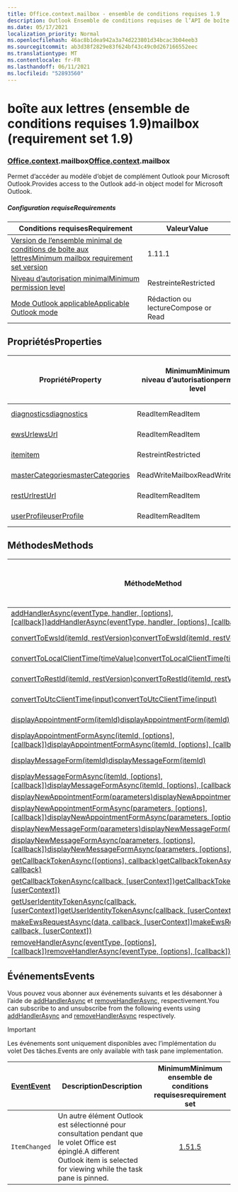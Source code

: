 ```yaml
---
title: Office.context.mailbox - ensemble de conditions requises 1.9
description: Outlook Ensemble de conditions requises de l’API de boîte aux lettres version 1.9 du modèle objet Mailbox.
ms.date: 05/17/2021
localization_priority: Normal
ms.openlocfilehash: 46ac8b1dea942a3a74d223801d34bcac3b04eeb3
ms.sourcegitcommit: ab3d38f2829e83f624bf43c49c0d267166552eec
ms.translationtype: MT
ms.contentlocale: fr-FR
ms.lasthandoff: 06/11/2021
ms.locfileid: "52893560"
---
```

# <a name="mailbox-requirement-set-19"></a><span data-ttu-id="91c1c-103">boîte aux lettres (ensemble de conditions requises 1.9)</span><span class="sxs-lookup"><span data-stu-id="91c1c-103">mailbox (requirement set 1.9)</span></span>

### <a name="officecontextmailbox"></a><span data-ttu-id="91c1c-104">[Office](office.md)[.context](office.context.md).mailbox</span><span class="sxs-lookup"><span data-stu-id="91c1c-104">[Office](office.md)[.context](office.context.md).mailbox</span></span>

<span data-ttu-id="91c1c-105">Permet d’accéder au modèle d’objet de complément Outlook pour Microsoft Outlook.</span><span class="sxs-lookup"><span data-stu-id="91c1c-105">Provides access to the Outlook add-in object model for Microsoft Outlook.</span></span>

##### <a name="requirements"></a><span data-ttu-id="91c1c-106">Configuration requise</span><span class="sxs-lookup"><span data-stu-id="91c1c-106">Requirements</span></span>

|<span data-ttu-id="91c1c-107">Conditions requises</span><span class="sxs-lookup"><span data-stu-id="91c1c-107">Requirement</span></span>| <span data-ttu-id="91c1c-108">Valeur</span><span class="sxs-lookup"><span data-stu-id="91c1c-108">Value</span></span>|
|---|---|
|[<span data-ttu-id="91c1c-109">Version de l’ensemble minimal de conditions de boîte aux lettres</span><span class="sxs-lookup"><span data-stu-id="91c1c-109">Minimum mailbox requirement set version</span></span>](../../requirement-sets/outlook-api-requirement-sets.md)| <span data-ttu-id="91c1c-110">1.1</span><span class="sxs-lookup"><span data-stu-id="91c1c-110">1.1</span></span>|
|[<span data-ttu-id="91c1c-111">Niveau d’autorisation minimal</span><span class="sxs-lookup"><span data-stu-id="91c1c-111">Minimum permission level</span></span>](../../../outlook/understanding-outlook-add-in-permissions.md)| <span data-ttu-id="91c1c-112">Restreinte</span><span class="sxs-lookup"><span data-stu-id="91c1c-112">Restricted</span></span>|
|[<span data-ttu-id="91c1c-113">Mode Outlook applicable</span><span class="sxs-lookup"><span data-stu-id="91c1c-113">Applicable Outlook mode</span></span>](../../../outlook/outlook-add-ins-overview.md#extension-points)| <span data-ttu-id="91c1c-114">Rédaction ou lecture</span><span class="sxs-lookup"><span data-stu-id="91c1c-114">Compose or Read</span></span>|

## <a name="properties"></a><span data-ttu-id="91c1c-115">Propriétés</span><span class="sxs-lookup"><span data-stu-id="91c1c-115">Properties</span></span>

| <span data-ttu-id="91c1c-116">Propriété</span><span class="sxs-lookup"><span data-stu-id="91c1c-116">Property</span></span> | <span data-ttu-id="91c1c-117">Minimum</span><span class="sxs-lookup"><span data-stu-id="91c1c-117">Minimum</span></span><br><span data-ttu-id="91c1c-118">niveau d’autorisation</span><span class="sxs-lookup"><span data-stu-id="91c1c-118">permission level</span></span> | <span data-ttu-id="91c1c-119">Modes</span><span class="sxs-lookup"><span data-stu-id="91c1c-119">Modes</span></span> | <span data-ttu-id="91c1c-120">Type de retour</span><span class="sxs-lookup"><span data-stu-id="91c1c-120">Return type</span></span> | <span data-ttu-id="91c1c-121">Minimum</span><span class="sxs-lookup"><span data-stu-id="91c1c-121">Minimum</span></span><br><span data-ttu-id="91c1c-122">ensemble de conditions requises</span><span class="sxs-lookup"><span data-stu-id="91c1c-122">requirement set</span></span> |
|---|---|---|---|:---:|
| [<span data-ttu-id="91c1c-123">diagnostics</span><span class="sxs-lookup"><span data-stu-id="91c1c-123">diagnostics</span></span>](/javascript/api/outlook/office.mailbox?view=outlook-js-1.9&preserve-view=true#diagnostics) | <span data-ttu-id="91c1c-124">ReadItem</span><span class="sxs-lookup"><span data-stu-id="91c1c-124">ReadItem</span></span> | <span data-ttu-id="91c1c-125">Composition</span><span class="sxs-lookup"><span data-stu-id="91c1c-125">Compose</span></span><br><span data-ttu-id="91c1c-126">Lecture</span><span class="sxs-lookup"><span data-stu-id="91c1c-126">Read</span></span> | [<span data-ttu-id="91c1c-127">Diagnostics</span><span class="sxs-lookup"><span data-stu-id="91c1c-127">Diagnostics</span></span>](/javascript/api/outlook/office.diagnostics?view=outlook-js-1.9&preserve-view=true) | [<span data-ttu-id="91c1c-128">1.1</span><span class="sxs-lookup"><span data-stu-id="91c1c-128">1.1</span></span>](../requirement-set-1.1/outlook-requirement-set-1.1.md) |
| [<span data-ttu-id="91c1c-129">ewsUrl</span><span class="sxs-lookup"><span data-stu-id="91c1c-129">ewsUrl</span></span>](/javascript/api/outlook/office.mailbox?view=outlook-js-1.9&preserve-view=true#ewsurl) | <span data-ttu-id="91c1c-130">ReadItem</span><span class="sxs-lookup"><span data-stu-id="91c1c-130">ReadItem</span></span> | <span data-ttu-id="91c1c-131">Composition</span><span class="sxs-lookup"><span data-stu-id="91c1c-131">Compose</span></span><br><span data-ttu-id="91c1c-132">Lecture</span><span class="sxs-lookup"><span data-stu-id="91c1c-132">Read</span></span> | <span data-ttu-id="91c1c-133">String</span><span class="sxs-lookup"><span data-stu-id="91c1c-133">String</span></span> | [<span data-ttu-id="91c1c-134">1.1</span><span class="sxs-lookup"><span data-stu-id="91c1c-134">1.1</span></span>](../requirement-set-1.1/outlook-requirement-set-1.1.md) |
| [<span data-ttu-id="91c1c-135">item</span><span class="sxs-lookup"><span data-stu-id="91c1c-135">item</span></span>](office.context.mailbox.item.md) | <span data-ttu-id="91c1c-136">Restreint</span><span class="sxs-lookup"><span data-stu-id="91c1c-136">Restricted</span></span> | <span data-ttu-id="91c1c-137">Composition</span><span class="sxs-lookup"><span data-stu-id="91c1c-137">Compose</span></span><br><span data-ttu-id="91c1c-138">Lecture</span><span class="sxs-lookup"><span data-stu-id="91c1c-138">Read</span></span> | [<span data-ttu-id="91c1c-139">Élément</span><span class="sxs-lookup"><span data-stu-id="91c1c-139">Item</span></span>](/javascript/api/outlook/office.item?view=outlook-js-1.9&preserve-view=true) | [<span data-ttu-id="91c1c-140">1.1</span><span class="sxs-lookup"><span data-stu-id="91c1c-140">1.1</span></span>](../requirement-set-1.1/outlook-requirement-set-1.1.md) |
| [<span data-ttu-id="91c1c-141">masterCategories</span><span class="sxs-lookup"><span data-stu-id="91c1c-141">masterCategories</span></span>](/javascript/api/outlook/office.mailbox?view=outlook-js-1.9&preserve-view=true#mastercategories) | <span data-ttu-id="91c1c-142">ReadWriteMailbox</span><span class="sxs-lookup"><span data-stu-id="91c1c-142">ReadWriteMailbox</span></span> | <span data-ttu-id="91c1c-143">Composition</span><span class="sxs-lookup"><span data-stu-id="91c1c-143">Compose</span></span><br><span data-ttu-id="91c1c-144">Lecture</span><span class="sxs-lookup"><span data-stu-id="91c1c-144">Read</span></span> | [<span data-ttu-id="91c1c-145">Catégoriesmaître</span><span class="sxs-lookup"><span data-stu-id="91c1c-145">MasterCategories</span></span>](/javascript/api/outlook/office.mastercategories?view=outlook-js-1.9&preserve-view=true) | [<span data-ttu-id="91c1c-146">1.8</span><span class="sxs-lookup"><span data-stu-id="91c1c-146">1.8</span></span>](../requirement-set-1.8/outlook-requirement-set-1.8.md) |
| [<span data-ttu-id="91c1c-147">restUrl</span><span class="sxs-lookup"><span data-stu-id="91c1c-147">restUrl</span></span>](/javascript/api/outlook/office.mailbox?view=outlook-js-1.9&preserve-view=true#resturl) | <span data-ttu-id="91c1c-148">ReadItem</span><span class="sxs-lookup"><span data-stu-id="91c1c-148">ReadItem</span></span> | <span data-ttu-id="91c1c-149">Composition</span><span class="sxs-lookup"><span data-stu-id="91c1c-149">Compose</span></span><br><span data-ttu-id="91c1c-150">Lecture</span><span class="sxs-lookup"><span data-stu-id="91c1c-150">Read</span></span> | <span data-ttu-id="91c1c-151">String</span><span class="sxs-lookup"><span data-stu-id="91c1c-151">String</span></span> | [<span data-ttu-id="91c1c-152">1.5</span><span class="sxs-lookup"><span data-stu-id="91c1c-152">1.5</span></span>](../requirement-set-1.5/outlook-requirement-set-1.5.md) |
| [<span data-ttu-id="91c1c-153">userProfile</span><span class="sxs-lookup"><span data-stu-id="91c1c-153">userProfile</span></span>](/javascript/api/outlook/office.mailbox?view=outlook-js-1.9&preserve-view=true#userprofile) | <span data-ttu-id="91c1c-154">ReadItem</span><span class="sxs-lookup"><span data-stu-id="91c1c-154">ReadItem</span></span> | <span data-ttu-id="91c1c-155">Composition</span><span class="sxs-lookup"><span data-stu-id="91c1c-155">Compose</span></span><br><span data-ttu-id="91c1c-156">Lecture</span><span class="sxs-lookup"><span data-stu-id="91c1c-156">Read</span></span> | [<span data-ttu-id="91c1c-157">UserProfile</span><span class="sxs-lookup"><span data-stu-id="91c1c-157">UserProfile</span></span>](/javascript/api/outlook/office.userprofile?view=outlook-js-1.9&preserve-view=true) | [<span data-ttu-id="91c1c-158">1.1</span><span class="sxs-lookup"><span data-stu-id="91c1c-158">1.1</span></span>](../requirement-set-1.1/outlook-requirement-set-1.1.md) |

## <a name="methods"></a><span data-ttu-id="91c1c-159">Méthodes</span><span class="sxs-lookup"><span data-stu-id="91c1c-159">Methods</span></span>

| <span data-ttu-id="91c1c-160">Méthode</span><span class="sxs-lookup"><span data-stu-id="91c1c-160">Method</span></span> | <span data-ttu-id="91c1c-161">Minimum</span><span class="sxs-lookup"><span data-stu-id="91c1c-161">Minimum</span></span><br><span data-ttu-id="91c1c-162">niveau d’autorisation</span><span class="sxs-lookup"><span data-stu-id="91c1c-162">permission level</span></span> | <span data-ttu-id="91c1c-163">Modes</span><span class="sxs-lookup"><span data-stu-id="91c1c-163">Modes</span></span> | <span data-ttu-id="91c1c-164">Minimum</span><span class="sxs-lookup"><span data-stu-id="91c1c-164">Minimum</span></span><br><span data-ttu-id="91c1c-165">ensemble de conditions requises</span><span class="sxs-lookup"><span data-stu-id="91c1c-165">requirement set</span></span> |
|---|---|---|:---:|
| <span data-ttu-id="91c1c-166">[addHandlerAsync(eventType, handler, [options], [callback])](/javascript/api/outlook/office.mailbox?view=outlook-js-1.9&preserve-view=true#addhandlerasync-eventtype--handler--options--callback-)</span><span class="sxs-lookup"><span data-stu-id="91c1c-166">[addHandlerAsync(eventType, handler, [options], [callback])](/javascript/api/outlook/office.mailbox?view=outlook-js-1.9&preserve-view=true#addhandlerasync-eventtype--handler--options--callback-)</span></span> | <span data-ttu-id="91c1c-167">ReadItem</span><span class="sxs-lookup"><span data-stu-id="91c1c-167">ReadItem</span></span> | <span data-ttu-id="91c1c-168">Composition</span><span class="sxs-lookup"><span data-stu-id="91c1c-168">Compose</span></span><br><span data-ttu-id="91c1c-169">Lecture</span><span class="sxs-lookup"><span data-stu-id="91c1c-169">Read</span></span> | [<span data-ttu-id="91c1c-170">1.5</span><span class="sxs-lookup"><span data-stu-id="91c1c-170">1.5</span></span>](../requirement-set-1.5/outlook-requirement-set-1.5.md) |
| [<span data-ttu-id="91c1c-171">convertToEwsId(itemId, restVersion)</span><span class="sxs-lookup"><span data-stu-id="91c1c-171">convertToEwsId(itemId, restVersion)</span></span>](/javascript/api/outlook/office.mailbox?view=outlook-js-1.9&preserve-view=true#converttoewsid-itemid--restversion-) | <span data-ttu-id="91c1c-172">Restreint</span><span class="sxs-lookup"><span data-stu-id="91c1c-172">Restricted</span></span> | <span data-ttu-id="91c1c-173">Composition</span><span class="sxs-lookup"><span data-stu-id="91c1c-173">Compose</span></span><br><span data-ttu-id="91c1c-174">Lecture</span><span class="sxs-lookup"><span data-stu-id="91c1c-174">Read</span></span> | [<span data-ttu-id="91c1c-175">1.3</span><span class="sxs-lookup"><span data-stu-id="91c1c-175">1.3</span></span>](../requirement-set-1.3/outlook-requirement-set-1.3.md) |
| [<span data-ttu-id="91c1c-176">convertToLocalClientTime(timeValue)</span><span class="sxs-lookup"><span data-stu-id="91c1c-176">convertToLocalClientTime(timeValue)</span></span>](/javascript/api/outlook/office.mailbox?view=outlook-js-1.9&preserve-view=true#converttolocalclienttime-timevalue-) | <span data-ttu-id="91c1c-177">ReadItem</span><span class="sxs-lookup"><span data-stu-id="91c1c-177">ReadItem</span></span> | <span data-ttu-id="91c1c-178">Composition</span><span class="sxs-lookup"><span data-stu-id="91c1c-178">Compose</span></span><br><span data-ttu-id="91c1c-179">Lecture</span><span class="sxs-lookup"><span data-stu-id="91c1c-179">Read</span></span> | [<span data-ttu-id="91c1c-180">1.1</span><span class="sxs-lookup"><span data-stu-id="91c1c-180">1.1</span></span>](../requirement-set-1.1/outlook-requirement-set-1.1.md) |
| [<span data-ttu-id="91c1c-181">convertToRestId(itemId, restVersion)</span><span class="sxs-lookup"><span data-stu-id="91c1c-181">convertToRestId(itemId, restVersion)</span></span>](/javascript/api/outlook/office.mailbox?view=outlook-js-1.9&preserve-view=true#converttorestid-itemid--restversion-) | <span data-ttu-id="91c1c-182">Restreint</span><span class="sxs-lookup"><span data-stu-id="91c1c-182">Restricted</span></span> | <span data-ttu-id="91c1c-183">Composition</span><span class="sxs-lookup"><span data-stu-id="91c1c-183">Compose</span></span><br><span data-ttu-id="91c1c-184">Lecture</span><span class="sxs-lookup"><span data-stu-id="91c1c-184">Read</span></span> | [<span data-ttu-id="91c1c-185">1.3</span><span class="sxs-lookup"><span data-stu-id="91c1c-185">1.3</span></span>](../requirement-set-1.3/outlook-requirement-set-1.3.md) |
| [<span data-ttu-id="91c1c-186">convertToUtcClientTime(input)</span><span class="sxs-lookup"><span data-stu-id="91c1c-186">convertToUtcClientTime(input)</span></span>](/javascript/api/outlook/office.mailbox?view=outlook-js-1.9&preserve-view=true#converttoutcclienttime-input-) | <span data-ttu-id="91c1c-187">ReadItem</span><span class="sxs-lookup"><span data-stu-id="91c1c-187">ReadItem</span></span> | <span data-ttu-id="91c1c-188">Composition</span><span class="sxs-lookup"><span data-stu-id="91c1c-188">Compose</span></span><br><span data-ttu-id="91c1c-189">Lecture</span><span class="sxs-lookup"><span data-stu-id="91c1c-189">Read</span></span> | [<span data-ttu-id="91c1c-190">1.1</span><span class="sxs-lookup"><span data-stu-id="91c1c-190">1.1</span></span>](../requirement-set-1.1/outlook-requirement-set-1.1.md) |
| [<span data-ttu-id="91c1c-191">displayAppointmentForm(itemId)</span><span class="sxs-lookup"><span data-stu-id="91c1c-191">displayAppointmentForm(itemId)</span></span>](/javascript/api/outlook/office.mailbox?view=outlook-js-1.9&preserve-view=true#displayappointmentform-itemid-) | <span data-ttu-id="91c1c-192">ReadItem</span><span class="sxs-lookup"><span data-stu-id="91c1c-192">ReadItem</span></span> | <span data-ttu-id="91c1c-193">Composition</span><span class="sxs-lookup"><span data-stu-id="91c1c-193">Compose</span></span><br><span data-ttu-id="91c1c-194">Lecture</span><span class="sxs-lookup"><span data-stu-id="91c1c-194">Read</span></span> | [<span data-ttu-id="91c1c-195">1.1</span><span class="sxs-lookup"><span data-stu-id="91c1c-195">1.1</span></span>](../requirement-set-1.1/outlook-requirement-set-1.1.md) |
| <span data-ttu-id="91c1c-196">[displayAppointmentFormAsync(itemId, [options], [callback])](/javascript/api/outlook/office.mailbox?view=outlook-js-1.9&preserve-view=true#displayappointmentform-itemid--options--callback-)</span><span class="sxs-lookup"><span data-stu-id="91c1c-196">[displayAppointmentFormAsync(itemId, [options], [callback])](/javascript/api/outlook/office.mailbox?view=outlook-js-1.9&preserve-view=true#displayappointmentform-itemid--options--callback-)</span></span> | <span data-ttu-id="91c1c-197">ReadItem</span><span class="sxs-lookup"><span data-stu-id="91c1c-197">ReadItem</span></span> | <span data-ttu-id="91c1c-198">Composition</span><span class="sxs-lookup"><span data-stu-id="91c1c-198">Compose</span></span><br><span data-ttu-id="91c1c-199">Lecture</span><span class="sxs-lookup"><span data-stu-id="91c1c-199">Read</span></span> | [<span data-ttu-id="91c1c-200">1.9</span><span class="sxs-lookup"><span data-stu-id="91c1c-200">1.9</span></span>](outlook-requirement-set-1.9.md) |
| [<span data-ttu-id="91c1c-201">displayMessageForm(itemId)</span><span class="sxs-lookup"><span data-stu-id="91c1c-201">displayMessageForm(itemId)</span></span>](/javascript/api/outlook/office.mailbox?view=outlook-js-1.9&preserve-view=true#displaymessageform-itemid-) | <span data-ttu-id="91c1c-202">ReadItem</span><span class="sxs-lookup"><span data-stu-id="91c1c-202">ReadItem</span></span> | <span data-ttu-id="91c1c-203">Composition</span><span class="sxs-lookup"><span data-stu-id="91c1c-203">Compose</span></span><br><span data-ttu-id="91c1c-204">Lecture</span><span class="sxs-lookup"><span data-stu-id="91c1c-204">Read</span></span> | [<span data-ttu-id="91c1c-205">1.1</span><span class="sxs-lookup"><span data-stu-id="91c1c-205">1.1</span></span>](../requirement-set-1.1/outlook-requirement-set-1.1.md) |
| <span data-ttu-id="91c1c-206">[displayMessageFormAsync(itemId, [options], [callback])](/javascript/api/outlook/office.mailbox?view=outlook-js-1.9&preserve-view=true#displaymessageform-itemid--options--callback-)</span><span class="sxs-lookup"><span data-stu-id="91c1c-206">[displayMessageFormAsync(itemId, [options], [callback])](/javascript/api/outlook/office.mailbox?view=outlook-js-1.9&preserve-view=true#displaymessageform-itemid--options--callback-)</span></span> | <span data-ttu-id="91c1c-207">ReadItem</span><span class="sxs-lookup"><span data-stu-id="91c1c-207">ReadItem</span></span> | <span data-ttu-id="91c1c-208">Composition</span><span class="sxs-lookup"><span data-stu-id="91c1c-208">Compose</span></span><br><span data-ttu-id="91c1c-209">Lecture</span><span class="sxs-lookup"><span data-stu-id="91c1c-209">Read</span></span> | [<span data-ttu-id="91c1c-210">1.9</span><span class="sxs-lookup"><span data-stu-id="91c1c-210">1.9</span></span>](outlook-requirement-set-1.9.md) |
| [<span data-ttu-id="91c1c-211">displayNewAppointmentForm(parameters)</span><span class="sxs-lookup"><span data-stu-id="91c1c-211">displayNewAppointmentForm(parameters)</span></span>](/javascript/api/outlook/office.mailbox?view=outlook-js-1.9&preserve-view=true#displaynewappointmentform-parameters-) | <span data-ttu-id="91c1c-212">ReadItem</span><span class="sxs-lookup"><span data-stu-id="91c1c-212">ReadItem</span></span> | <span data-ttu-id="91c1c-213">Lecture</span><span class="sxs-lookup"><span data-stu-id="91c1c-213">Read</span></span> | [<span data-ttu-id="91c1c-214">1.1</span><span class="sxs-lookup"><span data-stu-id="91c1c-214">1.1</span></span>](../requirement-set-1.1/outlook-requirement-set-1.1.md) |
| <span data-ttu-id="91c1c-215">[displayNewAppointmentFormAsync(parameters, [options], [callback])](/javascript/api/outlook/office.mailbox?view=outlook-js-1.9&preserve-view=true#displaynewappointmentform-parameters--options--callback-)</span><span class="sxs-lookup"><span data-stu-id="91c1c-215">[displayNewAppointmentFormAsync(parameters, [options], [callback])](/javascript/api/outlook/office.mailbox?view=outlook-js-1.9&preserve-view=true#displaynewappointmentform-parameters--options--callback-)</span></span> | <span data-ttu-id="91c1c-216">ReadItem</span><span class="sxs-lookup"><span data-stu-id="91c1c-216">ReadItem</span></span> | <span data-ttu-id="91c1c-217">Lecture</span><span class="sxs-lookup"><span data-stu-id="91c1c-217">Read</span></span> | [<span data-ttu-id="91c1c-218">1.9</span><span class="sxs-lookup"><span data-stu-id="91c1c-218">1.9</span></span>](outlook-requirement-set-1.9.md) |
| [<span data-ttu-id="91c1c-219">displayNewMessageForm(parameters)</span><span class="sxs-lookup"><span data-stu-id="91c1c-219">displayNewMessageForm(parameters)</span></span>](/javascript/api/outlook/office.mailbox?view=outlook-js-1.9&preserve-view=true#displaynewmessageform-parameters-) | <span data-ttu-id="91c1c-220">ReadItem</span><span class="sxs-lookup"><span data-stu-id="91c1c-220">ReadItem</span></span> | <span data-ttu-id="91c1c-221">Lecture</span><span class="sxs-lookup"><span data-stu-id="91c1c-221">Read</span></span> | [<span data-ttu-id="91c1c-222">1.6</span><span class="sxs-lookup"><span data-stu-id="91c1c-222">1.6</span></span>](../requirement-set-1.6/outlook-requirement-set-1.6.md) |
| <span data-ttu-id="91c1c-223">[displayNewMessageFormAsync(parameters, [options], [callback])](/javascript/api/outlook/office.mailbox?view=outlook-js-1.9&preserve-view=true#displaynewmessageform-parameters--options--callback-)</span><span class="sxs-lookup"><span data-stu-id="91c1c-223">[displayNewMessageFormAsync(parameters, [options], [callback])](/javascript/api/outlook/office.mailbox?view=outlook-js-1.9&preserve-view=true#displaynewmessageform-parameters--options--callback-)</span></span> | <span data-ttu-id="91c1c-224">ReadItem</span><span class="sxs-lookup"><span data-stu-id="91c1c-224">ReadItem</span></span> | <span data-ttu-id="91c1c-225">Lecture</span><span class="sxs-lookup"><span data-stu-id="91c1c-225">Read</span></span> | [<span data-ttu-id="91c1c-226">1.9</span><span class="sxs-lookup"><span data-stu-id="91c1c-226">1.9</span></span>](outlook-requirement-set-1.9.md) |
| <span data-ttu-id="91c1c-227">[getCallbackTokenAsync([options], callback)](/javascript/api/outlook/office.mailbox?view=outlook-js-1.9&preserve-view=true#getcallbacktokenasync-options--callback-)</span><span class="sxs-lookup"><span data-stu-id="91c1c-227">[getCallbackTokenAsync([options], callback)](/javascript/api/outlook/office.mailbox?view=outlook-js-1.9&preserve-view=true#getcallbacktokenasync-options--callback-)</span></span> | <span data-ttu-id="91c1c-228">ReadItem</span><span class="sxs-lookup"><span data-stu-id="91c1c-228">ReadItem</span></span> | <span data-ttu-id="91c1c-229">Composition</span><span class="sxs-lookup"><span data-stu-id="91c1c-229">Compose</span></span><br><span data-ttu-id="91c1c-230">Lecture</span><span class="sxs-lookup"><span data-stu-id="91c1c-230">Read</span></span> | [<span data-ttu-id="91c1c-231">1.5</span><span class="sxs-lookup"><span data-stu-id="91c1c-231">1.5</span></span>](../requirement-set-1.5/outlook-requirement-set-1.5.md) |
| <span data-ttu-id="91c1c-232">[getCallbackTokenAsync(callback, [userContext])](/javascript/api/outlook/office.mailbox?view=outlook-js-1.9&preserve-view=true#getcallbacktokenasync-callback--usercontext-)</span><span class="sxs-lookup"><span data-stu-id="91c1c-232">[getCallbackTokenAsync(callback, [userContext])](/javascript/api/outlook/office.mailbox?view=outlook-js-1.9&preserve-view=true#getcallbacktokenasync-callback--usercontext-)</span></span> | <span data-ttu-id="91c1c-233">ReadItem</span><span class="sxs-lookup"><span data-stu-id="91c1c-233">ReadItem</span></span> | <span data-ttu-id="91c1c-234">Composition</span><span class="sxs-lookup"><span data-stu-id="91c1c-234">Compose</span></span><br><span data-ttu-id="91c1c-235">Lecture</span><span class="sxs-lookup"><span data-stu-id="91c1c-235">Read</span></span> | [<span data-ttu-id="91c1c-236">1.3</span><span class="sxs-lookup"><span data-stu-id="91c1c-236">1.3</span></span>](../requirement-set-1.3/outlook-requirement-set-1.3.md)<br>[<span data-ttu-id="91c1c-237">1.1</span><span class="sxs-lookup"><span data-stu-id="91c1c-237">1.1</span></span>](../requirement-set-1.1/outlook-requirement-set-1.1.md) |
| <span data-ttu-id="91c1c-238">[getUserIdentityTokenAsync(callback, [userContext])](/javascript/api/outlook/office.mailbox?view=outlook-js-1.9&preserve-view=true#getuseridentitytokenasync-callback--usercontext-)</span><span class="sxs-lookup"><span data-stu-id="91c1c-238">[getUserIdentityTokenAsync(callback, [userContext])](/javascript/api/outlook/office.mailbox?view=outlook-js-1.9&preserve-view=true#getuseridentitytokenasync-callback--usercontext-)</span></span> | <span data-ttu-id="91c1c-239">ReadItem</span><span class="sxs-lookup"><span data-stu-id="91c1c-239">ReadItem</span></span> | <span data-ttu-id="91c1c-240">Composition</span><span class="sxs-lookup"><span data-stu-id="91c1c-240">Compose</span></span><br><span data-ttu-id="91c1c-241">Lecture</span><span class="sxs-lookup"><span data-stu-id="91c1c-241">Read</span></span> | [<span data-ttu-id="91c1c-242">1.1</span><span class="sxs-lookup"><span data-stu-id="91c1c-242">1.1</span></span>](../requirement-set-1.1/outlook-requirement-set-1.1.md) |
| <span data-ttu-id="91c1c-243">[makeEwsRequestAsync(data, callback, [userContext])](/javascript/api/outlook/office.mailbox?view=outlook-js-1.9&preserve-view=true#makeewsrequestasync-data--callback--usercontext-)</span><span class="sxs-lookup"><span data-stu-id="91c1c-243">[makeEwsRequestAsync(data, callback, [userContext])](/javascript/api/outlook/office.mailbox?view=outlook-js-1.9&preserve-view=true#makeewsrequestasync-data--callback--usercontext-)</span></span> | <span data-ttu-id="91c1c-244">ReadWriteMailbox</span><span class="sxs-lookup"><span data-stu-id="91c1c-244">ReadWriteMailbox</span></span> | <span data-ttu-id="91c1c-245">Composition</span><span class="sxs-lookup"><span data-stu-id="91c1c-245">Compose</span></span><br><span data-ttu-id="91c1c-246">Lecture</span><span class="sxs-lookup"><span data-stu-id="91c1c-246">Read</span></span> | [<span data-ttu-id="91c1c-247">1.1</span><span class="sxs-lookup"><span data-stu-id="91c1c-247">1.1</span></span>](../requirement-set-1.1/outlook-requirement-set-1.1.md) |
| <span data-ttu-id="91c1c-248">[removeHandlerAsync(eventType, [options], [callback])](/javascript/api/outlook/office.mailbox?view=outlook-js-1.9&preserve-view=true#removehandlerasync-eventtype--options--callback-)</span><span class="sxs-lookup"><span data-stu-id="91c1c-248">[removeHandlerAsync(eventType, [options], [callback])](/javascript/api/outlook/office.mailbox?view=outlook-js-1.9&preserve-view=true#removehandlerasync-eventtype--options--callback-)</span></span> | <span data-ttu-id="91c1c-249">ReadItem</span><span class="sxs-lookup"><span data-stu-id="91c1c-249">ReadItem</span></span> | <span data-ttu-id="91c1c-250">Composition</span><span class="sxs-lookup"><span data-stu-id="91c1c-250">Compose</span></span><br><span data-ttu-id="91c1c-251">Lecture</span><span class="sxs-lookup"><span data-stu-id="91c1c-251">Read</span></span> | [<span data-ttu-id="91c1c-252">1.5</span><span class="sxs-lookup"><span data-stu-id="91c1c-252">1.5</span></span>](../requirement-set-1.5/outlook-requirement-set-1.5.md) |

## <a name="events"></a><span data-ttu-id="91c1c-253">Événements</span><span class="sxs-lookup"><span data-stu-id="91c1c-253">Events</span></span>

<span data-ttu-id="91c1c-254">Vous pouvez vous abonner aux événements suivants et les désabonner à l’aide de [addHandlerAsync](/javascript/api/outlook/office.mailbox?view=outlook-js-1.9&preserve-view=true#addhandlerasync-eventtype--handler--options--callback-) et [removeHandlerAsync,](/javascript/api/outlook/office.mailbox?view=outlook-js-1.9&preserve-view=true#removehandlerasync-eventtype--options--callback-) respectivement.</span><span class="sxs-lookup"><span data-stu-id="91c1c-254">You can subscribe to and unsubscribe from the following events using [addHandlerAsync](/javascript/api/outlook/office.mailbox?view=outlook-js-1.9&preserve-view=true#addhandlerasync-eventtype--handler--options--callback-) and [removeHandlerAsync](/javascript/api/outlook/office.mailbox?view=outlook-js-1.9&preserve-view=true#removehandlerasync-eventtype--options--callback-) respectively.</span></span>

> [!IMPORTANT]
> <span data-ttu-id="91c1c-255">Les événements sont uniquement disponibles avec l’implémentation du volet Des tâches.</span><span class="sxs-lookup"><span data-stu-id="91c1c-255">Events are only available with task pane implementation.</span></span>

| [<span data-ttu-id="91c1c-256">Event</span><span class="sxs-lookup"><span data-stu-id="91c1c-256">Event</span></span>](/javascript/api/office/office.eventtype) | <span data-ttu-id="91c1c-257">Description</span><span class="sxs-lookup"><span data-stu-id="91c1c-257">Description</span></span> | <span data-ttu-id="91c1c-258">Minimum</span><span class="sxs-lookup"><span data-stu-id="91c1c-258">Minimum</span></span><br><span data-ttu-id="91c1c-259">ensemble de conditions requises</span><span class="sxs-lookup"><span data-stu-id="91c1c-259">requirement set</span></span> |
|---|---|:---:|
|`ItemChanged`| <span data-ttu-id="91c1c-260">Un autre élément Outlook est sélectionné pour consultation pendant que le volet Office est épinglé.</span><span class="sxs-lookup"><span data-stu-id="91c1c-260">A different Outlook item is selected for viewing while the task pane is pinned.</span></span> | [<span data-ttu-id="91c1c-261">1.5</span><span class="sxs-lookup"><span data-stu-id="91c1c-261">1.5</span></span>](../requirement-set-1.5/outlook-requirement-set-1.5.md) |
